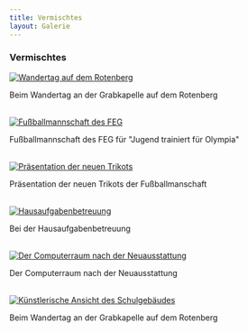 ```yaml
---
title: Vermischtes
layout: Galerie
---
```


<h3>
  Vermischtes
</h3>
<div id="links">
  <div class="row">
    <div class="col-lg-4">
      <a href="http://www.feg-stuttgart.de/bilder/galerie/vermischt/high/a1.jpg" title="Wandertag auf dem Rotenberg" data-gallery>
        <img class="img-thumbnail" src="http://www.feg-stuttgart.de/bilder/galerie/vermischt/a1.jpg" alt="Wandertag auf dem Rotenberg">
      </a>
      <p>
        Beim Wandertag an der Grabkapelle auf dem Rotenberg
      </p>
      <br/>
    </div>
    <div class="col-lg-4">
      <a href="http://www.feg-stuttgart.de/bilder/galerie/vermischt/high/a2.jpg" title="Fußballmannschaft des FEG" data-gallery>
        <img class="img-thumbnail" src="http://www.feg-stuttgart.de/bilder/galerie/vermischt/a2.jpg" alt="Fußballmannschaft des FEG">
      </a>
      <p>
        Fußballmannschaft des FEG für "Jugend trainiert für Olympia"
      </p>
      <br/>
    </div>
    <div class="col-lg-4">
      <a href="http://www.feg-stuttgart.de/bilder/galerie/vermischt/high/a3.jpg" title="Präsentation der neuen Trikots" data-gallery>
        <img class="img-thumbnail" src="http://www.feg-stuttgart.de/bilder/galerie/vermischt/a3.jpg" alt="Präsentation der neuen Trikots">
      </a>
      <p>
        Präsentation der neuen Trikots der Fußballmanschaft
      </p>
      <br/>
    </div>
    <div class="col-lg-4">
      <a href="http://www.feg-stuttgart.de/bilder/galerie/vermischt/high/a4.jpg" title="Hausaufgabenbetreuung" data-gallery>
        <img class="img-thumbnail" src="http://www.feg-stuttgart.de/bilder/galerie/vermischt/a4.jpg" alt="Hausaufgabenbetreuung">
      </a>
      <p>
        Bei der Hausaufgabenbetreuung
      </p>
      <br/>
    </div>
    <div class="col-lg-4">
      <a href="http://www.feg-stuttgart.de/bilder/galerie/vermischt/high/a5.jpg" title="Der Computerraum nach der Neuausstattung" data-gallery>
        <img class="img-thumbnail" src="http://www.feg-stuttgart.de/bilder/galerie/vermischt/a5.jpg" alt="Der Computerraum nach der Neuausstattung">
      </a>
      <p>
        Der Computerraum nach der Neuausstattung
      </p>
      <br/>
    </div>
    <div class="col-lg-4">
      <a href="http://www.feg-stuttgart.de/bilder/galerie/vermischt/high/a6.jpg" title="Künstlerische Ansicht des Schulgebäudes" data-gallery>
        <img class="img-thumbnail" src="http://www.feg-stuttgart.de/bilder/galerie/vermischt/a6.jpg" alt="Künstlerische Ansicht des Schulgebäudes">
      </a>
      <p>
        Beim Wandertag an der Grabkapelle auf dem Rotenberg
      </p>
      <br/>
    </div>
  </div>
</div>
